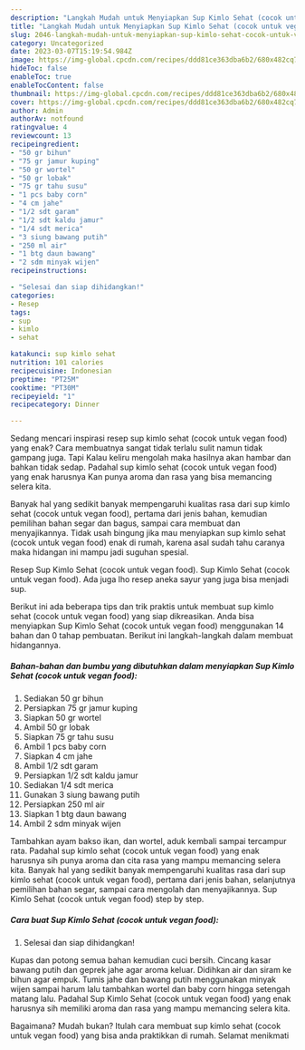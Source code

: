 ```yaml
---
description: "Langkah Mudah untuk Menyiapkan Sup Kimlo Sehat (cocok untuk vegan food), Enak"
title: "Langkah Mudah untuk Menyiapkan Sup Kimlo Sehat (cocok untuk vegan food), Enak"
slug: 2046-langkah-mudah-untuk-menyiapkan-sup-kimlo-sehat-cocok-untuk-vegan-food-enak
category: Uncategorized
date: 2023-03-07T15:19:54.984Z
image: https://img-global.cpcdn.com/recipes/ddd81ce363dba6b2/680x482cq70/sup-kimlo-sehat-cocok-untuk-vegan-food-foto-resep-utama.jpg
hideToc: false
enableToc: true
enableTocContent: false
thumbnail: https://img-global.cpcdn.com/recipes/ddd81ce363dba6b2/680x482cq70/sup-kimlo-sehat-cocok-untuk-vegan-food-foto-resep-utama.jpg
cover: https://img-global.cpcdn.com/recipes/ddd81ce363dba6b2/680x482cq70/sup-kimlo-sehat-cocok-untuk-vegan-food-foto-resep-utama.jpg
author: Admin
authorAv: notfound
ratingvalue: 4
reviewcount: 13
recipeingredient:
- "50 gr bihun"
- "75 gr jamur kuping"
- "50 gr wortel"
- "50 gr lobak"
- "75 gr tahu susu"
- "1 pcs baby corn"
- "4 cm jahe"
- "1/2 sdt garam"
- "1/2 sdt kaldu jamur"
- "1/4 sdt merica"
- "3 siung bawang putih"
- "250 ml air"
- "1 btg daun bawang"
- "2 sdm minyak wijen"
recipeinstructions:

- "Selesai dan siap dihidangkan!"
categories:
- Resep
tags:
- sup
- kimlo
- sehat

katakunci: sup kimlo sehat 
nutrition: 101 calories
recipecuisine: Indonesian
preptime: "PT25M"
cooktime: "PT30M"
recipeyield: "1"
recipecategory: Dinner

---
```



Sedang mencari inspirasi resep sup kimlo sehat (cocok untuk vegan food) yang enak? Cara membuatnya sangat tidak terlalu sulit namun tidak gampang juga. Tapi Kalau keliru mengolah maka hasilnya akan hambar dan bahkan tidak sedap. Padahal sup kimlo sehat (cocok untuk vegan food) yang enak harusnya Kan punya aroma dan rasa yang bisa memancing selera kita.


Banyak hal yang sedikit banyak mempengaruhi kualitas rasa dari sup kimlo sehat (cocok untuk vegan food), pertama dari jenis bahan, kemudian pemilihan bahan segar dan bagus, sampai cara membuat dan menyajikannya. Tidak usah bingung jika mau menyiapkan sup kimlo sehat (cocok untuk vegan food) enak di rumah, karena asal sudah tahu caranya maka hidangan ini mampu jadi suguhan spesial.

Resep Sup Kimlo Sehat (cocok untuk vegan food). Sup Kimlo Sehat (cocok untuk vegan food). Ada juga lho resep aneka sayur yang juga bisa menjadi sup.


Berikut ini ada beberapa tips dan trik praktis untuk membuat sup kimlo sehat (cocok untuk vegan food) yang siap dikreasikan. Anda bisa menyiapkan Sup Kimlo Sehat (cocok untuk vegan food) menggunakan 14 bahan dan 0 tahap pembuatan. Berikut ini langkah-langkah dalam membuat hidangannya.

<!--inarticleads1-->

##### Bahan-bahan dan bumbu yang dibutuhkan dalam menyiapkan Sup Kimlo Sehat (cocok untuk vegan food):

1. Sediakan 50 gr bihun
1. Persiapkan 75 gr jamur kuping
1. Siapkan 50 gr wortel
1. Ambil 50 gr lobak
1. Siapkan 75 gr tahu susu
1. Ambil 1 pcs baby corn
1. Siapkan 4 cm jahe
1. Ambil 1/2 sdt garam
1. Persiapkan 1/2 sdt kaldu jamur
1. Sediakan 1/4 sdt merica
1. Gunakan 3 siung bawang putih
1. Persiapkan 250 ml air
1. Siapkan 1 btg daun bawang
1. Ambil 2 sdm minyak wijen


Tambahkan ayam bakso ikan, dan wortel, aduk kembali sampai tercampur rata. Padahal sup kimlo sehat (cocok untuk vegan food) yang enak harusnya sih punya aroma dan cita rasa yang mampu memancing selera kita. Banyak hal yang sedikit banyak mempengaruhi kualitas rasa dari sup kimlo sehat (cocok untuk vegan food), pertama dari jenis bahan, selanjutnya pemilihan bahan segar, sampai cara mengolah dan menyajikannya. Sup Kimlo Sehat (cocok untuk vegan food) step by step. 

<!--inarticleads2-->

##### Cara buat Sup Kimlo Sehat (cocok untuk vegan food):


1. Selesai dan siap dihidangkan!

Kupas dan potong semua bahan kemudian cuci bersih. Cincang kasar bawang putih dan geprek jahe agar aroma keluar. Didihkan air dan siram ke bihun agar empuk. Tumis jahe dan bawang putih menggunakan minyak wijen sampai harum lalu tambahkan wortel dan baby corn hingga setengah matang lalu. Padahal Sup Kimlo Sehat (cocok untuk vegan food) yang enak harusnya sih memiliki aroma dan rasa yang mampu memancing selera kita. 

Bagaimana? Mudah bukan? Itulah cara membuat sup kimlo sehat (cocok untuk vegan food) yang bisa anda praktikkan di rumah. Selamat menikmati
